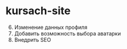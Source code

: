 # kursach-site

6) Изменение данных профиля
9) Добавить возможность выбора аватарки
11) Внедрить SEO
